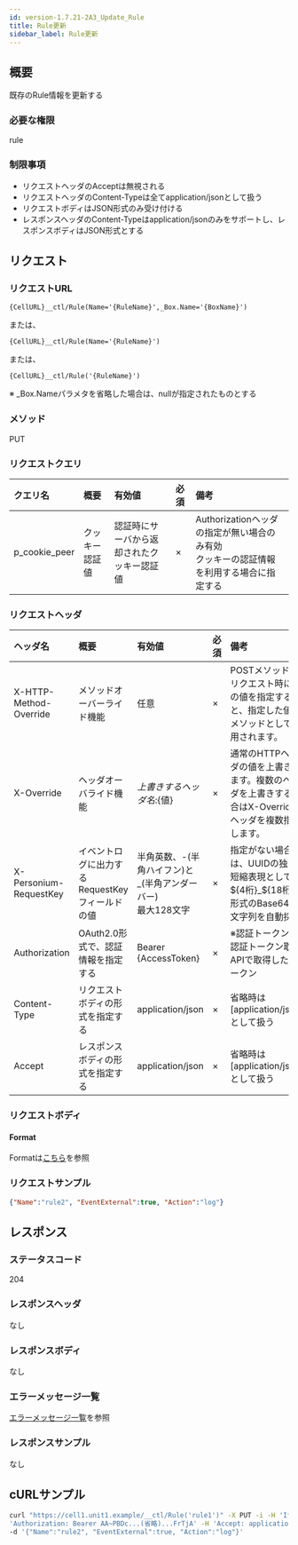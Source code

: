 ```yaml
---
id: version-1.7.21-2A3_Update_Rule
title: Rule更新
sidebar_label: Rule更新
---
```

## 概要
既存のRule情報を更新する

### 必要な権限
rule

### 制限事項
* リクエストヘッダのAcceptは無視される
* リクエストヘッダのContent-Typeは全てapplication/jsonとして扱う
* リクエストボディはJSON形式のみ受け付ける
* レスポンスヘッダのContent-Typeはapplication/jsonのみをサポートし、レスポンスボディはJSON形式とする

## リクエスト
### リクエストURL
```
{CellURL}__ctl/Rule(Name='{RuleName}',_Box.Name='{BoxName}')
```
または、
```
{CellURL}__ctl/Rule(Name='{RuleName}')
```
または、
```
{CellURL}__ctl/Rule('{RuleName}')
```
※ \_Box.Nameパラメタを省略した場合は、nullが指定されたものとする

### メソッド
PUT

### リクエストクエリ
|クエリ名|概要|有効値|必須|備考|
|:--|:--|:--|:--|:--|
|p_cookie_peer|クッキー認証値|認証時にサーバから返却されたクッキー認証値|×|Authorizationヘッダの指定が無い場合のみ有効<br>クッキーの認証情報を利用する場合に指定する|

### リクエストヘッダ
|ヘッダ名|概要|有効値|必須|備考|
|:--|:--|:--|:--|:--|
|X-HTTP-Method-Override|メソッドオーバーライド機能|任意|×|POSTメソッドでリクエスト時にこの値を指定すると、指定した値がメソッドとして使用されます。|
|X-Override|ヘッダオーバライド機能|${上書きするヘッダ名}:${値}|×|通常のHTTPヘッダの値を上書きします。複数のヘッダを上書きする場合はX-Overrideヘッダを複数指定します。|
|X-Personium-RequestKey|イベントログに出力するRequestKeyフィールドの値|半角英数、-(半角ハイフン)と_(半角アンダーバー)<br>最大128文字|×|指定がない場合は、UUIDの独自短縮表現として${4桁}_${18桁}の形式のBase64url文字列を自動採番|
|Authorization|OAuth2.0形式で、認証情報を指定する|Bearer {AccessToken}|×|※認証トークンは認証トークン取得APIで取得したトークン|
|Content-Type|リクエストボディの形式を指定する|application/json|×|省略時は[application/json]として扱う|
|Accept|レスポンスボディの形式を指定する|application/json|×|省略時は[application/json]として扱う|

### リクエストボディ
#### Format

Formatは[こちら](2A0_Create_Rule.md)を参照

### リクエストサンプル
```JSON
{"Name":"rule2", "EventExternal":true, "Action":"log"}
```

## レスポンス
### ステータスコード
204

### レスポンスヘッダ
なし

### レスポンスボディ
なし

### エラーメッセージ一覧
[エラーメッセージ一覧](004_Error_Messages.md)を参照

### レスポンスサンプル
なし

## cURLサンプル

```sh
curl "https://cell1.unit1.example/__ctl/Rule('rule1')" -X PUT -i -H 'If-Match: *' -H \
'Authorization: Bearer AA~PBDc...(省略)...FrTjA' -H 'Accept: application/json' \
-d '{"Name":"rule2", "EventExternal":true, "Action":"log"}'
```
